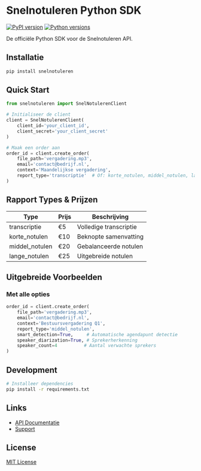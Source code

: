 # Snelnotuleren Python SDK

[![PyPI version](https://badge.fury.io/py/snelnotuleren-sdk.svg)](https://badge.fury.io/py/snelnotuleren-sdk)
[![Python versions](https://img.shields.io/pypi/pyversions/snelnotuleren-sdk.svg)](https://pypi.org/project/snelnotuleren-sdk/)

De officiële Python SDK voor de Snelnotuleren API.

## Installatie

```bash
pip install snelnotuleren
```

## Quick Start

```python
from snelnotuleren import SnelNotulerenClient

# Initialiseer de client
client = SnelNotulerenClient(
    client_id='your_client_id',
    client_secret='your_client_secret'
)

# Maak een order aan
order_id = client.create_order(
    file_path='vergadering.mp3',
    email='contact@bedrijf.nl',
    context='Maandelijkse vergadering',
    report_type='transcriptie'  # Of: korte_notulen, middel_notulen, lange_notulen
)
```

## Rapport Types & Prijzen

| Type | Prijs | Beschrijving |
|------|-------|--------------|
| transcriptie | €5 | Volledige transcriptie |
| korte_notulen | €10 | Beknopte samenvatting |
| middel_notulen | €20 | Gebalanceerde notulen |
| lange_notulen | €25 | Uitgebreide notulen |

## Uitgebreide Voorbeelden

### Met alle opties
```python
order_id = client.create_order(
    file_path='vergadering.mp3',
    email='contact@bedrijf.nl',
    context='Bestuursvergadering Q1',
    report_type='middel_notulen',
    smart_detection=True,     # Automatische agendapunt detectie
    speaker_diarization=True, # Sprekerherkenning
    speaker_count=4          # Aantal verwachte sprekers
)
```

## Development

```bash
# Installeer dependencies
pip install -r requirements.txt
```

## Links

- [API Documentatie](https://api.snelnotuleren.nl/docs)
- [Support](niels@snelnotuleren.nl)

## License

[MIT License](LICENSE)
